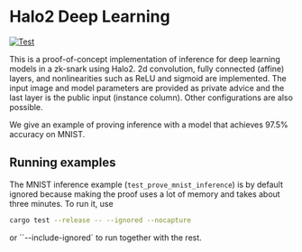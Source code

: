# Halo2 Deep Learning 

[![Test](https://github.com/jasonmorton/halo2deeplearning/workflows/Rust/badge.svg)](https://github.com/jasonmorton/halo2deeplearning/actions?query=workflow%3ARust)

This is a proof-of-concept implementation of inference for deep learning models in a zk-snark using Halo2. 2d convolution, fully connected (affine) layers, and nonlinearities such as ReLU and sigmoid are implemented.  The input image and model parameters are provided as private advice and the last layer is the public input (instance column). Other configurations are also possible.

We give an example of proving inference with a model that achieves 97.5% accuracy on MNIST.

## Running examples
The MNIST inference example (`test_prove_mnist_inference`) is by default ignored because making the proof uses a lot of memory and takes about three minutes. To run it, use
```bash
cargo test --release -- --ignored --nocapture
```
or ``--include-ignored` to run together with the rest.
